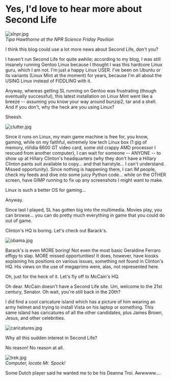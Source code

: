 # Yes, I'd love to hear more about Second Life

![slnpr.jpg](http://westkarana.com/wp-content/uploads/2008/03/slnpr.jpg)  
*Tipa Hawthorne at the NPR Science Friday Pavilion*

I think this blog could use a lot more news about Second Life, don't you?

I haven't run Second Life for quite awhile; according to my blog, I was still insanely running Gentoo Linux because I thought I was this hardcore Linux guru, which I am not. I'm just a happy Linux USER. I've been on Ubuntu or its variants (Linux Mint at the moment) for years, because I'm all about the USING Linux instead of FIDDLING with it.

Anyway, whereas getting SL running on Gentoo was frustrating (though eventually successful), this latest installation on Linux Mint went like a breeze -- assuming you know your way around bunzip2, tar and a shell. And if you don't, why the heck are you using Linux?

Sheesh.

![clutter.jpg](http://westkarana.com/wp-content/uploads/2008/03/clutter.jpg)

Since it runs on Linux, my main game machine is free for, you know, gaming, while on my faithful, extremely low tech Linux box (1 gig of memory, nVidia 6600 GT video card, some old crappy AMD processor I rescued from another computer), I can wait for someone -- ANYONE -- to show up at Hillary Clinton's headquarters (why they don't have a Hillary Clinton pants suit available to copy... and that hairstyle... I can't understand. Missed opportunity). Since nothing is happening there, I can IM people, check my feeds and dive into some juicy Python code... while on the OTHER screen, have GIMP running to fix up any screenshots I might want to make.

Linux is such a better OS for gaming...

Anyway.

Since last I played, SL has gotten big into the multimedia. Movies play, you can browse... you can do pretty much everything in game that you could do out of game.

Clinton's HQ is boring. Let's check out Barack's.

![obama.jpg](http://westkarana.com/wp-content/uploads/2008/03/obama.jpg)

Barack's is even MORE boring! Not even the most basic Geraldine Ferraro effigy to slap. MORE missed opportunities! It does, however, have kiosks explaining his positions on various issues, something not found in Clinton's HQ. His views on the use of megaprims were, alas, not represented here.

Oh, just for the heck of it. Let's fly off to McCain's HQ.

Oh dear. McCain doesn't have a Second Life site. Um, welcome to the 21st century, Senator. Oh wait, you're still back in the 20th?

I did find a cool caricature island which has a picture of him wearing an army helmet and trying to install Vista on his laptop or something. This same island has caricatures of all the other candidates, plus James Brown, Jesus, and other celebrities.

![caricatures.jpg](http://westkarana.com/wp-content/uploads/2008/03/caricatures.jpg)

Why all this sudden interest in Second Life?

No reason! No reason at all.

![trek.jpg](http://westkarana.com/wp-content/uploads/2008/03/trek.jpg)  
*Computer, locate Mr. Spock!*

Some Dutch player said he wanted me to be his Deanna Troi. Awwwww....




